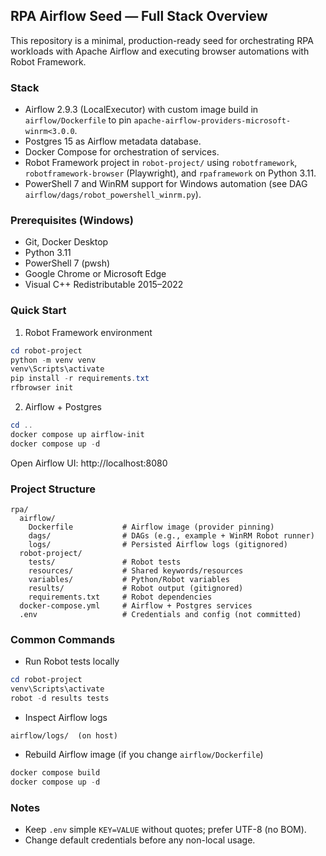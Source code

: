 ## RPA Airflow Seed — Full Stack Overview

This repository is a minimal, production-ready seed for orchestrating RPA workloads with Apache Airflow and executing browser automations with Robot Framework.

### Stack
- Airflow 2.9.3 (LocalExecutor) with custom image build in `airflow/Dockerfile` to pin `apache-airflow-providers-microsoft-winrm<3.0.0`.
- Postgres 15 as Airflow metadata database.
- Docker Compose for orchestration of services.
- Robot Framework project in `robot-project/` using `robotframework`, `robotframework-browser` (Playwright), and `rpaframework` on Python 3.11.
- PowerShell 7 and WinRM support for Windows automation (see DAG `airflow/dags/robot_powershell_winrm.py`).

### Prerequisites (Windows)
- Git, Docker Desktop
- Python 3.11
- PowerShell 7 (pwsh)
- Google Chrome or Microsoft Edge
- Visual C++ Redistributable 2015–2022

### Quick Start
1) Robot Framework environment
```powershell
cd robot-project
python -m venv venv
venv\Scripts\activate
pip install -r requirements.txt
rfbrowser init
```

2) Airflow + Postgres
```powershell
cd ..
docker compose up airflow-init
docker compose up -d
```
Open Airflow UI: http://localhost:8080

### Project Structure
```
rpa/
  airflow/
    Dockerfile           # Airflow image (provider pinning)
    dags/                # DAGs (e.g., example + WinRM Robot runner)
    logs/                # Persisted Airflow logs (gitignored)
  robot-project/
    tests/               # Robot tests
    resources/           # Shared keywords/resources
    variables/           # Python/Robot variables
    results/             # Robot output (gitignored)
    requirements.txt     # Robot dependencies
  docker-compose.yml     # Airflow + Postgres services
  .env                   # Credentials and config (not committed)
```

### Common Commands
- Run Robot tests locally
```powershell
cd robot-project
venv\Scripts\activate
robot -d results tests
```

- Inspect Airflow logs
```
airflow/logs/  (on host)
```

- Rebuild Airflow image (if you change `airflow/Dockerfile`)
```powershell
docker compose build
docker compose up -d
```

### Notes
- Keep `.env` simple `KEY=VALUE` without quotes; prefer UTF-8 (no BOM).
- Change default credentials before any non-local usage.
